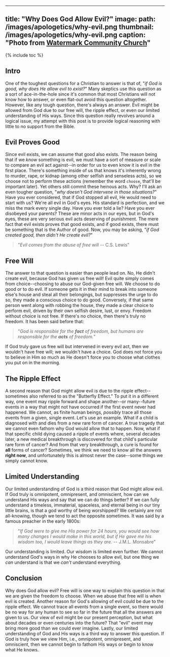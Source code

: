 
---
title: "Why Does God Allow Evil?"
image:
  path: /images/apologetics/why-evil.png
  thumbnail: /images/apologetics/why-evil.png
  caption: "Photo from [Watermark Community Church](https://www.watermark.org/blog/why-does-god-allow-bad-things-to-happen)"
---

{% include toc %}

## Intro
One of the toughest questions for a Christian to answer is that of, "*if God is good, why does He allow evil to exist?*" Many skeptics use this question as a sort of ace-in-the-hole since it's common that most Christians will not know how to answer, or even flat-out avoid this question altogether. However, like any tough question, there's always an answer. Evil might be allowed from God due to our free will, the ripple effect, or even our limited understanding of His ways. Since this question really revolves around a logical issue, my attempt with this post is to provide logical reasoning with little to no support from the Bible. 

## Evil Proves Good
Since evil exists, we can assume that good also exists. The reason being that if we *know* something is evil, we must have a sort of measure or scale to compare an evil act against--in order for us to even know it is evil in the first place. There's something inside of us that knows it's inherently wrong to murder, rape, or kidnap (among other selfish and senseless acts), so we choose not to perform these actions (remember the word `choose`, that'll be important later). Yet others still commit these heinous acts. Why? I'll ask an even tougher question, "*why doesn't God intervene in those situations?*" Have you ever considered, that if God stopped all evil, He would need to start with us? We're all evil in God's eyes. His standard is perfection, and we miss the mark every single day. Have you ever told a lie? Have you ever disobeyed your parents? These are minor acts in our eyes, but in God's eyes, these are very serious evil acts deserving of punishment. The mere fact that evil exists proves that good exists, and if good exists, there must be something that is the Author of good. Now, you may be asking, "*if God created good, then didn't He create evil?*"

> "*Evil comes from the abuse of free will* -- C.S. Lewis"

## Free Will
The answer to that question is easier than people lead on. No, He didn't create evil, because God has given us free will! Evil quite simply comes from choice--choosing to abuse our God-given free will. We choose to do good or to do evil. If someone gets it in their mind to break into someone else's house and steal all their belongings, but suppresses the urge to do so, they made a conscious choice to do good. Conversely, if that same person went along with robbing the house, they made a clear choice to perform evil, driven by their own selfish desire, lust, or envy. Freedom without choice is not free. If there's no choice, then there's truly no freedom. It has been said before that:

> "*God is responsible for the **fact** of freedom, but humans are responsible for the **acts** of freedom.*"

If God truly gave us free will but intervened in every evil act, then we wouldn't have free will; we wouldn't have a choice. God does not force you to believe in Him so much as He doesn't force you to choose what clothes you put on in the morning. 

## The Ripple Effect
A second reason that God might allow evil is due to the ripple effect--sometimes also referred to as the "Butterfly Effect." To put it in a different way, one event may ripple forward and shape another--or many--future events in a way that might not have occurred if the first event never had happened. We cannot, as finite human beings, *possibly* trace all those events from a given, single event. Let's use an example. What if a child is diagnosed with and dies from a new rare form of cancer. A true tragedy that we cannot even fathom why God would allow that to happen. Now, what if that specific child dying caused a ripple of events where, several decades later, a new medical breakthrough is discovered for that child's particular rare form of cancer? And from that very breakthrough, a cure is found for **all** forms of cancer? Sometimes, we think we need to know all the answers **right now**, and unfortunately this is almost never the case--some things we simply cannot know. 

## Limited Understanding
Our limited understanding of God is a third reason that God might allow evil. If God truly is omnipotent, omnipresent, and omniscient, how can we understand His ways and say that we can do things better? If we can fully understand a timeless, immaterial, spaceless, and eternal being in our tiny little brains, is that a god worthy of being worshipped? We certainly are not all-knowing, though we tend to act the opposite sometimes. It was said by a famous preacher in the early 1800s:   

> "*If God were to give me His power for 24 hours, you would see how many changes I would make in this world, but if He gave me his wisdom too, I would leave things as they are.* -- J.M.L. Monsabre"

Our understanding is limited. Our wisdom is limited even further. We cannot understand God's ways in why He chooses to allow evil, but one thing we *can* understand is that we *can't* understand everything.

## Conclusion
Why does God allow evil? Free will is one way to explain this question in that we are given the freedom to choose. When we abuse that free will is when evil is created. Another reason for God's allowing of evil could be due to the ripple effect. We cannot trace all events from a single event, so there would be no way for any human to see so far in the future that all the answers are given to us. Our view of evil might be our present perception, but what about decades or even centuries into the future? That "evil" event may bring more good than we could ever imagine. Lastly, our limited understanding of God and His ways is a third way to answer this question. If God is truly how we view Him, i.e., omnipotent, omnipresent, and omniscient, then we cannot begin to fathom His ways or begin to know what He knows.
